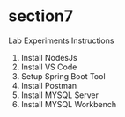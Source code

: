 # section7
Lab Experiments
Instructions
1. Install NodesJs
2. Install VS Code
3. Setup Spring Boot Tool
4. Install Postman
5. Install MYSQL Server
6. Install MYSQL Workbench
